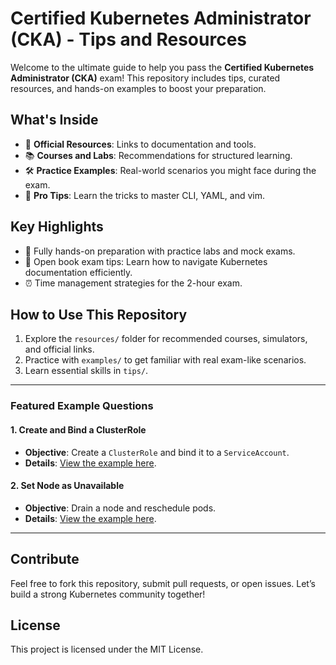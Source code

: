 # Certified Kubernetes Administrator (CKA) - Tips and Resources

Welcome to the ultimate guide to help you pass the **Certified Kubernetes Administrator (CKA)** exam! This repository includes tips, curated resources, and hands-on examples to boost your preparation.

## What's Inside
- 🌟 **Official Resources**: Links to documentation and tools.
- 📚 **Courses and Labs**: Recommendations for structured learning.
- 🛠️ **Practice Examples**: Real-world scenarios you might face during the exam.
- 📝 **Pro Tips**: Learn the tricks to master CLI, YAML, and vim.

## Key Highlights
- 🚀 Fully hands-on preparation with practice labs and mock exams.
- 📖 Open book exam tips: Learn how to navigate Kubernetes documentation efficiently.
- ⏰ Time management strategies for the 2-hour exam.

## How to Use This Repository
1. Explore the `resources/` folder for recommended courses, simulators, and official links.
2. Practice with `examples/` to get familiar with real exam-like scenarios.
3. Learn essential skills in `tips/`.

---

### Featured Example Questions
#### 1. Create and Bind a ClusterRole
- **Objective**: Create a `ClusterRole` and bind it to a `ServiceAccount`.
- **Details**: [View the example here](examples/clusterrole-serviceaccount.md).

#### 2. Set Node as Unavailable
- **Objective**: Drain a node and reschedule pods.
- **Details**: [View the example here](examples/node-maintenance.md).

---

## Contribute
Feel free to fork this repository, submit pull requests, or open issues. Let’s build a strong Kubernetes community together!

## License
This project is licensed under the MIT License.
